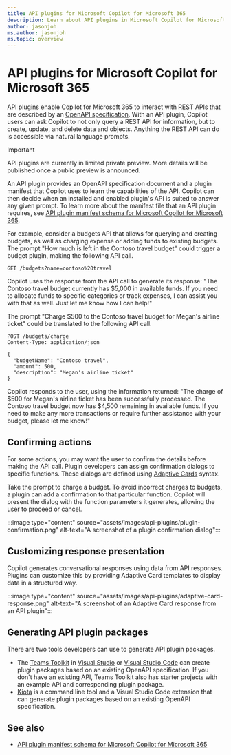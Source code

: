 ```yaml
---
title: API plugins for Microsoft Copilot for Microsoft 365
description: Learn about API plugins in Microsoft Copilot for Microsoft 365
author: jasonjoh
ms.author: jasonjoh
ms.topic: overview
---
```


# API plugins for Microsoft Copilot for Microsoft 365

API plugins enable Copilot for Microsoft 365 to interact with REST APIs that are described by an [OpenAPI specification](https://www.openapis.org/what-is-openapi). With an API plugin, Copilot users can ask Copilot to not only query a REST API for information, but to create, update, and delete data and objects. Anything the REST API can do is accessible via natural language prompts.

> [!IMPORTANT]
> API plugins are currently in limited private preview. More details will be published once a public preview is announced.

An API plugin provides an OpenAPI specification document and a plugin manifest that Copilot uses to learn the capabilities of the API. Copilot can then decide when an installed and enabled plugin's API is suited to answer any given prompt. To learn more about the manifest file that an API plugin requires, see [API plugin manifest schema for Microsoft Copilot for Microsoft 365](./api-plugin-manifest.md).

For example, consider a budgets API that allows for querying and creating budgets, as well as charging expense or adding funds to existing budgets. The prompt "How much is left in the Contoso travel budget" could trigger a budget plugin, making the following API call.

```http
GET /budgets?name=contoso%20travel
```

Copilot uses the response from the API call to generate its response: "The Contoso travel budget currently has $5,000 in available funds. If you need to allocate funds to specific categories or track expenses, I can assist you with that as well. Just let me know how I can help!"

The prompt "Charge $500 to the Contoso travel budget for Megan's airline ticket" could be translated to the following API call.

```http
POST /budgets/charge
Content-Type: application/json

{
  "budgetName": "Contoso travel",
  "amount": 500,
  "description": "Megan's airline ticket"
}
```

Copilot responds to the user, using the information returned: "The charge of $500 for Megan's airline ticket has been successfully processed. The Contoso travel budget now has $4,500 remaining in available funds. If you need to make any more transactions or require further assistance with your budget, please let me know!"

## Confirming actions

For some actions, you may want the user to confirm the details before making the API call. Plugin developers can assign confirmation dialogs to specific functions. These dialogs are defined using [Adaptive Cards](/adaptive-cards) syntax.

Take the prompt to charge a budget. To avoid incorrect charges to budgets, a plugin can add a confirmation to that particular function. Copilot will present the dialog with the function parameters it generates, allowing the user to proceed or cancel.

:::image type="content" source="assets/images/api-plugins/plugin-confirmation.png" alt-text="A screenshot of a plugin confirmation dialog":::

## Customizing response presentation

Copilot generates conversational responses using data from API responses. Plugins can customize this by providing Adaptive Card templates to display data in a structured way.

:::image type="content" source="assets/images/api-plugins/adaptive-card-response.png" alt-text="A screenshot of an Adaptive Card response from an API plugin":::

## Generating API plugin packages

There are two tools developers can use to generate API plugin packages.

- The [Teams Toolkit](https://marketplace.visualstudio.com/items?itemName=TeamsDevApp.ms-teams-vscode-extension) in [Visual Studio](https://visualstudio.microsoft.com/) or [Visual Studio Code](https://code.visualstudio.com/) can create plugin packages based on an existing OpenAPI specification. If you don't have an existing API, Teams Toolkit also has starter projects with an example API and corresponding plugin package.
- [Kiota](/openapi/kiota/overview) is a command line tool and a Visual Studio Code extension that can generate plugin packages based on an existing OpenAPI specification.

## See also

* [API plugin manifest schema for Microsoft Copilot for Microsoft 365](./api-plugin-manifest.md)
